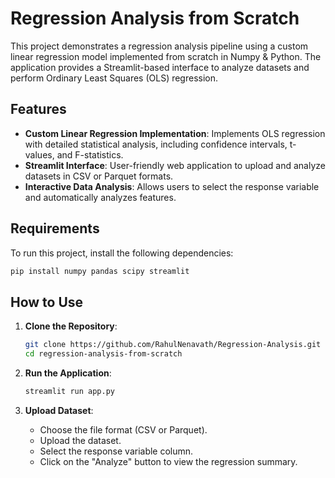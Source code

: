
# Regression Analysis from Scratch

This project demonstrates a regression analysis pipeline using a custom linear regression model implemented from scratch in Numpy & Python. The application provides a Streamlit-based interface to analyze datasets and perform Ordinary Least Squares (OLS) regression.

## Features

- **Custom Linear Regression Implementation**: Implements OLS regression with detailed statistical analysis, including confidence intervals, t-values, and F-statistics.
- **Streamlit Interface**: User-friendly web application to upload and analyze datasets in CSV or Parquet formats.
- **Interactive Data Analysis**: Allows users to select the response variable and automatically analyzes features.

## Requirements

To run this project, install the following dependencies:

```bash
pip install numpy pandas scipy streamlit
```

## How to Use

1. **Clone the Repository**:
   ```bash
   git clone https://github.com/RahulNenavath/Regression-Analysis.git
   cd regression-analysis-from-scratch
   ```

2. **Run the Application**:
   ```bash
   streamlit run app.py
   ```

3. **Upload Dataset**:
   - Choose the file format (CSV or Parquet).
   - Upload the dataset.
   - Select the response variable column.
   - Click on the "Analyze" button to view the regression summary.